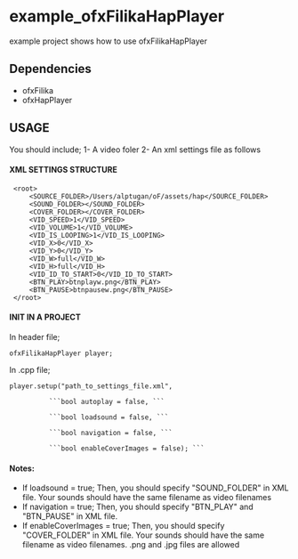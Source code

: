 # example_ofxFilikaHapPlayer
 example project shows how to use ofxFilikaHapPlayer

## Dependencies
- ofxFilika
- ofxHapPlayer

## USAGE
You should include;
1- A video foler
2- An xml settings file as follows

#### XML SETTINGS STRUCTURE
```
 <root>
     <SOURCE_FOLDER>/Users/alptugan/oF/assets/hap</SOURCE_FOLDER>
     <SOUND_FOLDER></SOUND_FOLDER>
     <COVER_FOLDER></COVER_FOLDER>
     <VID_SPEED>1</VID_SPEED>
     <VID_VOLUME>1</VID_VOLUME>
     <VID_IS_LOOPING>1</VID_IS_LOOPING>
     <VID_X>0</VID_X>
     <VID_Y>0</VID_Y>
     <VID_W>full</VID_W>
     <VID_H>full</VID_H>
     <VID_ID_TO_START>0</VID_ID_TO_START>
     <BTN_PLAY>btnplayw.png</BTN_PLAY>
     <BTN_PAUSE>btnpausew.png</BTN_PAUSE>
 </root>
```
#### INIT IN A PROJECT
In header file;

```ofxFilikaHapPlayer player;```
 
 
In .cpp file;

```player.setup("path_to_settings_file.xml", ```

              ```bool autoplay = false, ```
              
              ```bool loadsound = false, ```
              
              ```bool navigation = false, ```
              
              ```bool enableCoverImages = false); ```

#### Notes:
- If loadsound = true; Then, you should specify "SOUND_FOLDER" in XML file. Your sounds should have the same filename as video filenames
- If navigation = true; Then, you should specify "BTN_PLAY" and "BTN_PAUSE" in XML file. 
- If enableCoverImages = true; Then, you should specify "COVER_FOLDER" in XML file. Your sounds should have the same filename as video filenames. .png and .jpg files are allowed
